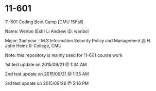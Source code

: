 # 11-601
11-601 Coding Boot Camp [CMU 15Fall]

Name: Wenbo (Esti) Li
Andrew ID: wenbol

Major: 2nd year - M.S Information Security Policy and Management @ H. John Heinz III College, CMU

Note: this repository is mainly used for 11-601 course work


1st test update on 2015/09/21 @ 1:34 AM

2nd test update on 2015/09/21 @ 1:35 AM

3rd test update on 2015/09/26 @ 5:16 PM
